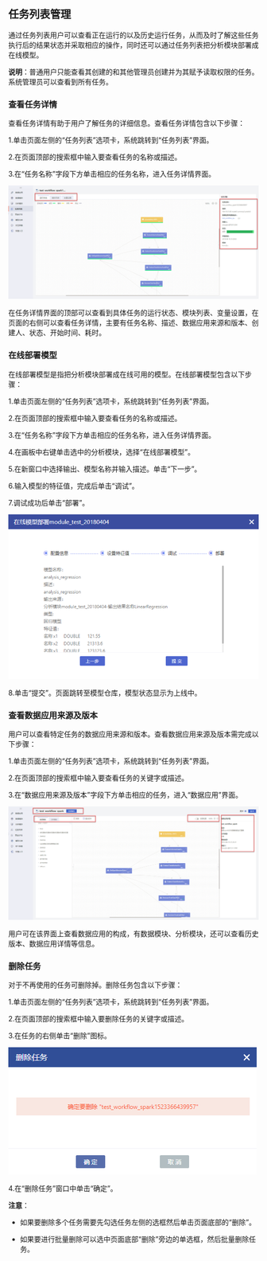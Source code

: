 ## 任务列表管理

通过任务列表用户可以查看正在运行的以及历史运行任务，从而及时了解这些任务执行后的结果状态并采取相应的操作，同时还可以通过任务列表把分析模块部署成在线模型。

**说明**：普通用户只能查看其创建的和其他管理员创建并为其赋予读取权限的任务。系统管理员可以查看到所有任务。

### 查看任务详情

查看任务详情有助于用户了解任务的详细信息。查看任务详情包含以下步骤：

1.单击页面左侧的“任务列表”选项卡，系统跳转到“任务列表”界面。

2.在页面顶部的搜索框中输入要查看任务的名称或描述。

3.在“任务名称”字段下方单击相应的任务名称，进入任务详情界面。

![](/assets/查看任务列表_v2.png)

在任务详情界面的顶部可以查看到具体任务的运行状态、模块列表、变量设置，在页面的右侧可以查看任务详情，主要有任务名称、描述、数据应用来源和版本、创建人、状态、开始时间、耗时。

### 在线部署模型

在线部署模型是指把分析模块部署成在线可用的模型。在线部署模型包含以下步骤：

1.单击页面左侧的“任务列表”选项卡，系统跳转到“任务列表”界面。

2.在页面顶部的搜索框中输入要查看任务的名称或描述。

3.在“任务名称”字段下方单击相应的任务名称，进入任务详情界面。

4.在画板中右键单击选中的分析模块，选择“在线部署模型”。

5.在新窗口中选择输出、模型名称并输入描述。单击“下一步”。

6.输入模型的特征值，完成后单击“调试”。

7.调试成功后单击“部署”。

![](/assets/在线模型部署.png)

8.单击“提交”。页面跳转至模型仓库，模型状态显示为上线中。


### 查看数据应用来源及版本

用户可以查看特定任务的数据应用来源和版本。查看数据应用来源及版本需完成以下步骤：

1.单击页面左侧的“任务列表”选项卡，系统跳转到“任务列表”界面。

2.在页面顶部的搜索框中输入要查看任务的关键字或描述。

3.在“数据应用来源及版本”字段下方单击相应的任务，进入“数据应用”界面。

![](/assets/查看数据应用来源及版本_v2.png)

用户可在该界面上查看数据应用的构成，有数据模块、分析模块，还可以查看历史版本、数据应用详情等信息。

### 删除任务

对于不再使用的任务可删除掉。删除任务包含以下步骤：

1.单击页面左侧的“任务列表”选项卡，系统跳转到“任务列表”界面。

2.在页面顶部的搜索框中输入要删除任务的关键字或描述。

3.在任务的右侧单击“删除”图标。

![](/assets/删除任务_v2.png)

4.在“删除任务”窗口中单击“确定”。

**注意**：
* 如果要删除多个任务需要先勾选任务左侧的选框然后单击页面底部的“删除”。

* 如果要进行批量删除可以选中页面底部“删除”旁边的单选框，然后批量删除任务。








